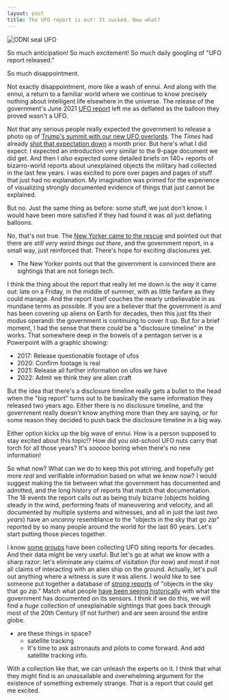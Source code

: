 ```yaml
---
layout: post
title: The UFO report is out! It sucked. Now what?
---
```



![ODNI seal UFO](/ufo-guide/ufo-pics/ODNI-seal/ODNI-seal-ufo_sm.png "Redneck watching government conspiracy")

So much anticipation! So much excitement! So much daily googling of "UFO report released."

So much disappointment.

Not exactly disappointment, more like a wash of ennui. And along with the ennui, a return to a familiar world where we continue to know precisely nothing about intelligent life elsewhere in the universe. The release of the government's June 2021 [UFO report](https://www.dni.gov/files/ODNI/documents/assessments/Prelimary-Assessment-UAP-20210625.pdf) left me as deflated as the balloon they proved wasn't a UFO.

Not that any serious people really expected the government to release a photo op of [Trump's summit with our new UFO overlords](https://www.nbcnews.com/news/weird-news/former-israeli-space-security-chief-says-extraterrestrials-exist-trump-knows-n1250333). The _Times_ had already [shot that expectation down](https://nytimes.com/2021/06/03/us/politics/ufos-sighting-alien-spacecraft-pentagon.html) a month prior. But here's what I did expect: I expected an introduction very similar to the 9-page document we did get. And then I _also_ expected some detailed briefs on 140+ reports of bizarro-world reports about unexplained objects the military had collected in the last few years. I was excited to pore over pages and pages of stuff that just had no explanation. My imagination was primed for the experience of visualizing strongly documented evidence of things that just cannot be explained.

But no. Just the same thing as before: some stuff, we just don't know. I would have been more satisfied if they had found it was _all_ just deflating balloons.

No, that's not true. The [New Yorker came to the rescue](https://www.newyorker.com/news/daily-comment/the-unexplained-phenomena-of-the-ufo-report) and pointed out that there are _still very weird things out there_, and the government report, in a small way, just reinforced that. There's hope for exciting disclosures yet.
* The New Yorker points out that the government is convinced there are sightings that are not foriegn tech.

I think the thing about the report that really let me down is the _way_ it came out: late on a Friday, in the middle of summer, with as little fanfare as they could manage. And the report itself couches the nearly unbelievable in as mundane terms as possible. If you are a believer that the government is and has been covering up aliens on Earth for decades, then this just fits their modus operandi: the government is continuing to cover it up. But for a brief moment, I had the sense that there _could_ be a "disclosure timeline" in the works. That somewhere deep in the bowels of a pentagon server is a Powerpoint with a graphic showing:
* 2017: Release questionable footage of ufos
* 2020: Confirm footage is real
* 2021: Release all further information on ufos we have
* 2022: Admit we think they are alien craft

But the idea that there's a disclosure timeline really gets a bullet to the head when the "big report" turns out to be basically the same information they released two years ago. Either there is no disclosure timeline, and the government really doesn't know anything more than they are saying, or for some reason they decided to push back the disclosure timeline in a big way.

Either option kicks up the big wave of ennui. How is a person supposed to stay excited about this topic!? How did you old-school UFO nuts carry that torch for all those years? It's _sooooo_ boring when there's no new information!

So what now? What can we do to keep this pot stirring, and hopefully get more _real_ and verifiable information based on what we know now? I would suggest making the tie between what the government has documented and admitted, and the long history of reports that match that documentation. The 18 events the report calls out as being truly bizarre (objects holding steady in the wind, performing feats of maneuvering and velocity, and all documented by multiple systems and witnesses, and all in just the last _two years_) have an _uncanny_ resemblance to the "objects in the sky that go _zip_" reported by so many people around the world for the last 80 years. Let's start putting those pieces together.

I know [some groups](https://www.mufon.com/) have been collecting UFO siting reports for decades. And their data might be very useful. But let's go at what we know with a sharp razor: let's eliminate any claims of visitation (for now) and most if not all claims of interacting with an alien ship on the ground. Actually, let's pull out anything where a witness is sure it was aliens. I would like to see someone put together a database of [_strong_ reports](https://www.thedrive.com/the-war-zone/35674/the-bizarre-mystery-of-unexplained-aerial-incursions-over-loring-air-force-base) of "objects in the sky that go _zip_." Match what people [have been seeing historically](https://apps.dtic.mil/sti/pdfs/AD0688332.pdf) with what the government has documented on its sensors. I think if we do this, we will find a _huge_ collection of unexplainable sightings that goes back through most of the 20th Century (if not further) and are seen around the entire globe.
* are these things in space?
	* satellite tracking
	* It's time to ask astronauts and pilots to come forward. And add satellite tracking info.

With a collection like that, we can unleash the experts on it. I think that what they might find is an unassailable and overwhelming argument for the existence of something extremely strange. _That_ is a report that could get me excited.




